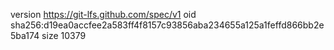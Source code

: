 version https://git-lfs.github.com/spec/v1
oid sha256:d19ea0accfee2a583ff4f8157c93856aba234655a125a1feffd866bb2e5ba174
size 10379
